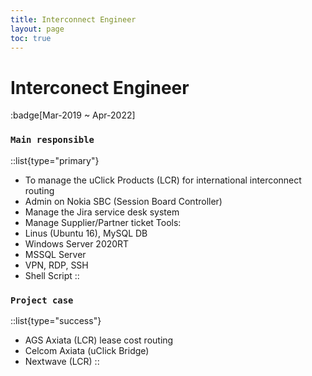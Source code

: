 ```yaml
---
title: Interconnect Engineer
layout: page
toc: true
---
```

# Interconect Engineer
:badge[Mar-2019 ~ Apr-2022]

### `Main responsible`
::list{type="primary"}
- To manage the uClick Products (LCR) for international interconnect routing
- Admin on Nokia SBC (Session Board Controller)
- Manage the Jira service desk system
- Manage Supplier/Partner ticket
Tools:
- Linus (Ubuntu 16), MySQL DB
- Windows Server 2020RT
- MSSQL Server
- VPN, RDP, SSH
- Shell Script
::

### `Project case`

::list{type="success"}
- AGS Axiata (LCR) lease cost routing
- Celcom Axiata (uClick Bridge)
- Nextwave (LCR)
::
